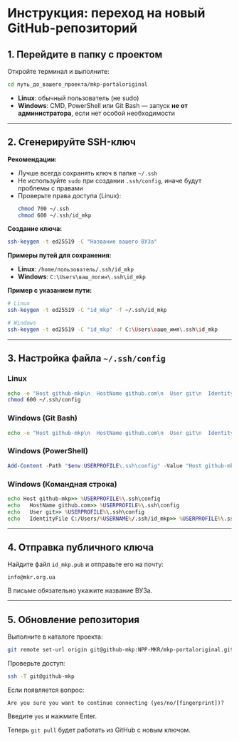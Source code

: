 # Инструкция: переход на новый GitHub-репозиторий

## 1. Перейдите в папку с проектом

Откройте терминал и выполните:
```bash
cd путь_до_вашего_проекта/mkp-portaloriginal
```

- **Linux**: обычный пользователь (не sudo)
- **Windows**: CMD, PowerShell или Git Bash — запуск **не от администратора**, если нет особой необходимости

---

## 2. Сгенерируйте SSH-ключ

**Рекомендации:**

- Лучше всегда сохранять ключ в папке `~/.ssh`
- Не используйте `sudo` при создании `.ssh/config`, иначе будут проблемы с правами
- Проверьте права доступа (Linux):
  ```bash
  chmod 700 ~/.ssh
  chmod 600 ~/.ssh/id_mkp
  ```

**Создание ключа:**
```bash
ssh-keygen -t ed25519 -C "Название вашего ВУЗа"
```

**Примеры путей для сохранения:**

- **Linux**: `/home/пользователь/.ssh/id_mkp`
- **Windows**: `C:\Users\ваш_логин\.ssh\id_mkp`

**Пример с указанием пути:**
```bash
# Linux
ssh-keygen -t ed25519 -C "id_mkp" -f ~/.ssh/id_mkp

# Windows
ssh-keygen -t ed25519 -C "id_mkp" -f C:\Users\ваше_имя\.ssh\id_mkp
```

---

## 3. Настройка файла `~/.ssh/config`

### Linux
```bash
echo -e "Host github-mkp\n  HostName github.com\n  User git\n  IdentityFile ~/.ssh/id_mkp" >> ~/.ssh/config
chmod 600 ~/.ssh/config
```

### Windows (Git Bash)
```bash
echo -e "Host github-mkp\n  HostName github.com\n  User git\n  IdentityFile C:/Users/ваш_логин/.ssh/id_mkp" >> ~/.ssh/config
```

### Windows (PowerShell)
```powershell
Add-Content -Path "$env:USERPROFILE\.ssh\config" -Value "Host github-mkp`n  HostName github.com`n  User git`n  IdentityFile C:/Users/$env:USERNAME/.ssh/id_mkp"
```

### Windows (Командная строка)
```cmd
echo Host github-mkp>> %USERPROFILE%\.ssh\config
echo   HostName github.com>> %USERPROFILE%\.ssh\config
echo   User git>> %USERPROFILE%\.ssh\config
echo   IdentityFile C:/Users/%USERNAME%/.ssh/id_mkp>> %USERPROFILE%\.ssh\config
```

---

## 4. Отправка публичного ключа

Найдите файл `id_mkp.pub` и отправьте его на почту:

```
info@mkr.org.ua
```

В письме обязательно укажите название ВУЗа.

---

## 5. Обновление репозитория

Выполните в каталоге проекта:
```bash
git remote set-url origin git@github-mkp:NPP-MKR/mkp-portaloriginal.git
```

Проверьте доступ:
```bash
ssh -T git@github-mkp
```

Если появляется вопрос:
```
Are you sure you want to continue connecting (yes/no/[fingerprint])?
```

Введите `yes` и нажмите Enter.

Теперь `git pull` будет работать из GitHub с новым ключом.